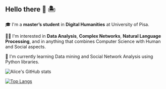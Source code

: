## Hello there 👋 🏝

🎓 I'm a **master’s student** in **Digital Humanities** at University of Pisa.

👩‍💻 I'm interested in **Data Analysis**, **Complex Networks**, **Natural Language Processing**, and in anything that combines Computer Science with Human and Social aspects.

🧠 I'm currently learning Data mining and Social Network Analysis using Python libraries.

![Alice's GitHub stats](https://github-readme-stats.vercel.app/api?username=alisola21&theme=react&show_icons=true)


[![Top Langs](https://github-readme-stats.vercel.app/api/top-langs/?username=alisola21&theme=react&layout=compact)](https://github.com/alisola21/github-readme-stats)
